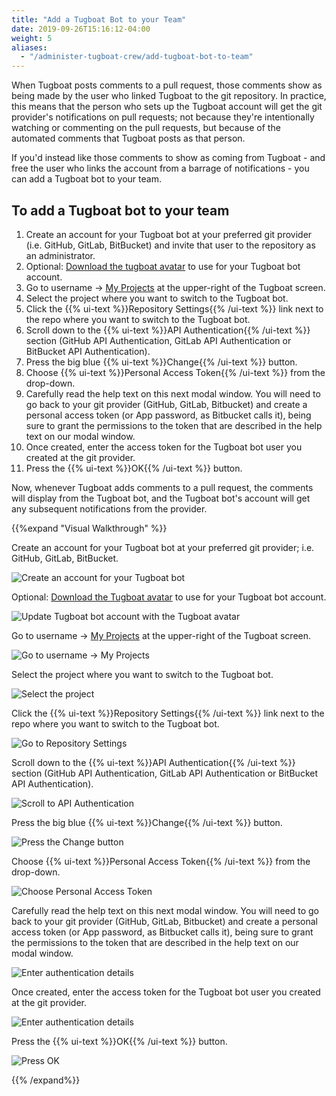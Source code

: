 ```yaml
---
title: "Add a Tugboat Bot to your Team"
date: 2019-09-26T15:16:12-04:00
weight: 5
aliases:
  - "/administer-tugboat-crew/add-tugboat-bot-to-team"
---
```


When Tugboat posts comments to a pull request, those comments show as being made by the user who linked Tugboat to the
git repository. In practice, this means that the person who sets up the Tugboat account will get the git provider's
notifications on pull requests; not because they're intentionally watching or commenting on the pull requests, but
because of the automated comments that Tugboat posts as that person.

If you'd instead like those comments to show as coming from Tugboat - and free the user who links the account from a
barrage of notifications - you can add a Tugboat bot to your team.

## To add a Tugboat bot to your team

1. Create an account for your Tugboat bot at your preferred git provider (i.e. GitHub, GitLab, BitBucket) and invite
   that user to the repository as an administrator.
2. Optional: [Download the tugboat avatar](https://assets.tugboatqa.com/logo/tugboat-avatar.png) to use for your Tugboat
   bot account.
3. Go to username -> [My Projects](https://dashboard.tugboatqa.com/projects) at the upper-right of the Tugboat screen.
4. Select the project where you want to switch to the Tugboat bot.
5. Click the {{% ui-text %}}Repository Settings{{% /ui-text %}} link next to the repo where you want to switch to the
   Tugboat bot.
6. Scroll down to the {{% ui-text %}}API Authentication{{% /ui-text %}} section (GitHub API Authentication, GitLab API
   Authentication or BitBucket API Authentication).
7. Press the big blue {{% ui-text %}}Change{{% /ui-text %}} button.
8. Choose {{% ui-text %}}Personal Access Token{{% /ui-text %}} from the drop-down.
9. Carefully read the help text on this next modal window. You will need to go back to your git provider (GitHub,
   GitLab, Bitbucket) and create a personal access token (or App password, as Bitbucket calls it), being sure to grant
   the permissions to the token that are described in the help text on our modal window.
10. Once created, enter the access token for the Tugboat bot user you created at the git provider.
11. Press the {{% ui-text %}}OK{{% /ui-text %}} button.

Now, whenever Tugboat adds comments to a pull request, the comments will display from the Tugboat bot, and the Tugboat
bot's account will get any subsequent notifications from the provider.

{{%expand "Visual Walkthrough" %}}

Create an account for your Tugboat bot at your preferred git provider; i.e. GitHub, GitLab, BitBucket.

![Create an account for your Tugboat bot](../../_images/github-account-for-tugboat-comments.png)

Optional: [Download the Tugboat avatar](https://assets.tugboatqa.com/logo/tugboat-avatar.png) to use for your Tugboat
bot account.

![Update Tugboat bot account with the Tugboat avatar](../../_images/github-account-tugboat-avatar.png)

Go to username -> [My Projects](https://dashboard.tugboatqa.com/projects) at the upper-right of the Tugboat screen.

![Go to username -> My Projects](../../_images/go-to-user-my-projects.png)

Select the project where you want to switch to the Tugboat bot.

![Select the project](../../_images/select-a-project.png)

Click the {{% ui-text %}}Repository Settings{{% /ui-text %}} link next to the repo where you want to switch to the
Tugboat bot.

![Go to Repository Settings](../../_images/go-to-repository-settings.png)

Scroll down to the {{% ui-text %}}API Authentication{{% /ui-text %}} section (GitHub API Authentication, GitLab API
Authentication or BitBucket API Authentication).

![Scroll to API Authentication](../../_images/scroll-to-api-authentication.png)

Press the big blue {{% ui-text %}}Change{{% /ui-text %}} button.

![Press the Change button](../../_images/api-authentication-press-the-change-button.png)

Choose {{% ui-text %}}Personal Access Token{{% /ui-text %}} from the drop-down.

![Choose Personal Access Token](../../_images/api-authentication-choose-personal-access-token.png)

Carefully read the help text on this next modal window. You will need to go back to your git provider (GitHub, GitLab,
Bitbucket) and create a personal access token (or App password, as Bitbucket calls it), being sure to grant the
permissions to the token that are described in the help text on our modal window.

![Enter authentication details](../../_images/api-authentication-read-instructions.png)

Once created, enter the access token for the Tugboat bot user you created at the git provider.

![Enter authentication details](../../_images/api-authentication-enter-the-access-token.png)

Press the {{% ui-text %}}OK{{% /ui-text %}} button.

![Press OK](../../_images/api-authentication-press-ok-button.png)

{{% /expand%}}
